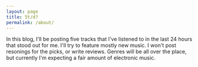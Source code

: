 ```yaml
---
layout: page
title: 5t/d?
permalink: /about/
---
```


In this blog, I'll be posting five tracks that I've listened to in the last 24 hours that stood out for me. I'll try to feature mostly new music. I won't post resonings for the picks, or write reviews. Genres will be all over the place, but currently I'm expecting a fair amount of electronic music.
